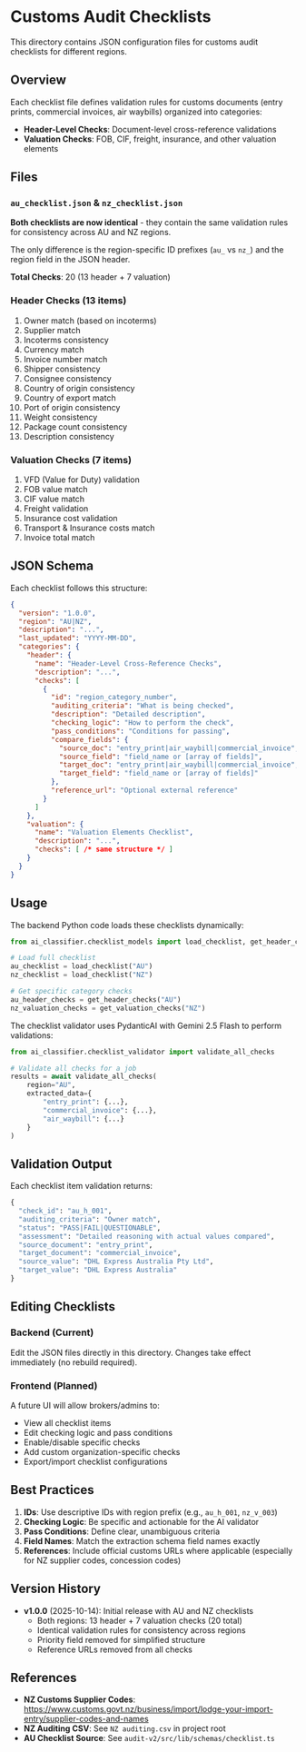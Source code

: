 # Customs Audit Checklists

This directory contains JSON configuration files for customs audit checklists for different regions.

## Overview

Each checklist file defines validation rules for customs documents (entry prints, commercial invoices, air waybills) organized into categories:
- **Header-Level Checks**: Document-level cross-reference validations
- **Valuation Checks**: FOB, CIF, freight, insurance, and other valuation elements

## Files

### `au_checklist.json` & `nz_checklist.json`
**Both checklists are now identical** - they contain the same validation rules for consistency across AU and NZ regions.

The only difference is the region-specific ID prefixes (`au_` vs `nz_`) and the region field in the JSON header.

**Total Checks**: 20 (13 header + 7 valuation)

### Header Checks (13 items)
1. Owner match (based on incoterms)
2. Supplier match
3. Incoterms consistency
4. Currency match
5. Invoice number match
6. Shipper consistency
7. Consignee consistency
8. Country of origin consistency
9. Country of export match
10. Port of origin consistency
11. Weight consistency
12. Package count consistency
13. Description consistency

### Valuation Checks (7 items)
1. VFD (Value for Duty) validation
2. FOB value match
3. CIF value match
4. Freight validation
5. Insurance cost validation
6. Transport & Insurance costs match
7. Invoice total match

## JSON Schema

Each checklist follows this structure:

```json
{
  "version": "1.0.0",
  "region": "AU|NZ",
  "description": "...",
  "last_updated": "YYYY-MM-DD",
  "categories": {
    "header": {
      "name": "Header-Level Cross-Reference Checks",
      "description": "...",
      "checks": [
        {
          "id": "region_category_number",
          "auditing_criteria": "What is being checked",
          "description": "Detailed description",
          "checking_logic": "How to perform the check",
          "pass_conditions": "Conditions for passing",
          "compare_fields": {
            "source_doc": "entry_print|air_waybill|commercial_invoice",
            "source_field": "field_name or [array of fields]",
            "target_doc": "entry_print|air_waybill|commercial_invoice",
            "target_field": "field_name or [array of fields]"
          },
          "reference_url": "Optional external reference"
        }
      ]
    },
    "valuation": {
      "name": "Valuation Elements Checklist",
      "description": "...",
      "checks": [ /* same structure */ ]
    }
  }
}
```

## Usage

The backend Python code loads these checklists dynamically:

```python
from ai_classifier.checklist_models import load_checklist, get_header_checks, get_valuation_checks

# Load full checklist
au_checklist = load_checklist("AU")
nz_checklist = load_checklist("NZ")

# Get specific category checks
au_header_checks = get_header_checks("AU")
nz_valuation_checks = get_valuation_checks("NZ")
```

The checklist validator uses PydanticAI with Gemini 2.5 Flash to perform validations:

```python
from ai_classifier.checklist_validator import validate_all_checks

# Validate all checks for a job
results = await validate_all_checks(
    region="AU",
    extracted_data={
        "entry_print": {...},
        "commercial_invoice": {...},
        "air_waybill": {...}
    }
)
```

## Validation Output

Each checklist item validation returns:

```python
{
  "check_id": "au_h_001",
  "auditing_criteria": "Owner match",
  "status": "PASS|FAIL|QUESTIONABLE",
  "assessment": "Detailed reasoning with actual values compared",
  "source_document": "entry_print",
  "target_document": "commercial_invoice",
  "source_value": "DHL Express Australia Pty Ltd",
  "target_value": "DHL Express Australia"
}
```

## Editing Checklists

### Backend (Current)
Edit the JSON files directly in this directory. Changes take effect immediately (no rebuild required).

### Frontend (Planned)
A future UI will allow brokers/admins to:
- View all checklist items
- Edit checking logic and pass conditions
- Enable/disable specific checks
- Add custom organization-specific checks
- Export/import checklist configurations

## Best Practices

1. **IDs**: Use descriptive IDs with region prefix (e.g., `au_h_001`, `nz_v_003`)
2. **Checking Logic**: Be specific and actionable for the AI validator
3. **Pass Conditions**: Define clear, unambiguous criteria
4. **Field Names**: Match the extraction schema field names exactly
5. **References**: Include official customs URLs where applicable (especially for NZ supplier codes, concession codes)

## Version History

- **v1.0.0** (2025-10-14): Initial release with AU and NZ checklists
  - Both regions: 13 header + 7 valuation checks (20 total)
  - Identical validation rules for consistency across regions
  - Priority field removed for simplified structure
  - Reference URLs removed from all checks

## References

- **NZ Customs Supplier Codes**: https://www.customs.govt.nz/business/import/lodge-your-import-entry/supplier-codes-and-names
- **NZ Auditing CSV**: See `NZ auditing.csv` in project root
- **AU Checklist Source**: See `audit-v2/src/lib/schemas/checklist.ts`

